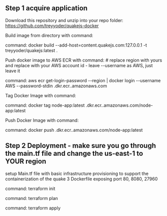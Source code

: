 ## Step 1 acquire application
Download this repository and unzip into your repo folder: 
https://github.com/treyyoder/quakejs-docker
 
Build image from directory with command:
 
command: docker build --add-host=content.quakejs.com:127.0.0.1 -t treyyoder/quakejs:latest .

Push docker image to AWS ECR with command: # replace region with yours and replace <account-id> with your AWS account id - leave --username as AWS, just leave it 

command: aws ecr get-login-password --region <region> | docker login --username AWS --password-stdin <account-id>.dkr.ecr.<region>.amazonaws.com  

Tag Docker Image with command:

command: docker tag node-app:latest <account-id>.dkr.ecr.<region>.amazonaws.com/node-app:latest

Push Docker Image with command: 

command: docker push <account-id>.dkr.ecr.<region>.amazonaws.com/node-app:latest

## Step 2 Deployment - make sure you go through the main.tf file and change the us-east-1 to YOUR region

setup Main.tf file with basic infrastructure provisioning to support the containerization of the quake 3 Dockerfile
exposing port 80, 8080, 27960

command: terraform init

command: terraform plan

command: terraform apply


